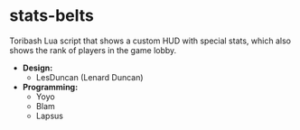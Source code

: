 # stats-belts
Toribash Lua script that shows a custom HUD with special stats, which also shows the rank of players in the game lobby.
* **Design:**
  * LesDuncan (Lenard Duncan)
* **Programming:**
  * Yoyo
  * Blam
  * Lapsus
